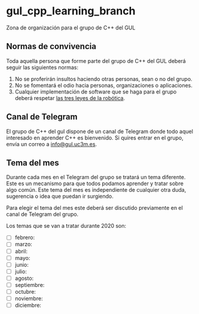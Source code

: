 # gul_cpp_learning_branch
Zona de organización para el grupo de C++ del GUL

## Normas de convivencia

Toda aquella persona que forme parte del grupo de C++ del GUL deberá seguir las siguientes normas:

1. No se proferirán insultos haciendo otras personas, sean o no del grupo.
2. No se fomentará el odio hacia personas, organizaciones o aplicaciones.
3. Cualquier implementación de software que se haga para el grupo deberá respetar [las tres leyes de la robótica](https://es.wikipedia.org/wiki/Tres_leyes_de_la_rob%C3%B3tica).

## Canal de Telegram

El grupo de C++ del gul dispone de un canal de Telegram donde todo aquel interesado en aprender C++ es bienvenido. Si quires entrar en el grupo, envía un correo a info@gul.uc3m.es.

## Tema del mes

Durante cada mes en el Telegram del grupo se tratará un tema diferente. Este es un mecanismo para que todos podamos aprender y tratar sobre algo común. Este tema del mes es independiente de cualquier otra duda, sugerencia o idea que puedan ir surgiendo.

Para elegir el tema del mes este deberá ser discutido previamente en el canal de Telegram del grupo.

Los temas que se van a tratar durante 2020 son:

- [ ] febrero: 
- [ ] marzo:
- [ ] abril:
- [ ] mayo:
- [ ] junio:
- [ ] julio:
- [ ] agosto:
- [ ] septiembre:
- [ ] octubre:
- [ ] noviembre:
- [ ] diciembre:

